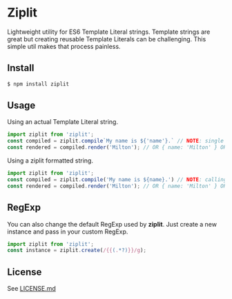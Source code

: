 # Ziplit

Lightweight utility for ES6 Template Literal strings. Template strings are great but creating reusable Template Literals can be challenging. This simple util makes that process painless.

## Install

```sh
$ npm install ziplit
```

## Usage

Using an actual Template Literal string.

```ts
import ziplit from 'ziplit';
const compiled = ziplit.compile`My name is ${'name'}.` // NOTE: single quotes around "name" NOT parens.
const rendered = compiled.render('Milton'); // OR { name: 'Milton' } OR ['Milton']
```

Using a ziplit formatted string.

```ts
import ziplit from 'ziplit';
const compiled = ziplit.compile('My name is ${name}.') // NOTE: calling function with parens.
const rendered = compiled.render('Milton'); // OR { name: 'Milton' } OR ['Milton']
```

## RegExp

You can also change the default RegExp used by **ziplit**. Just create a new instance and pass in your custom RegExp.

```ts
import ziplit from 'ziplit';
const instance = ziplit.create(/{{(.*?)}}/g);
```

## License

See [LICENSE.md](LICENSE)

